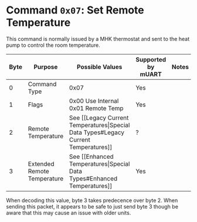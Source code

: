 # Command `0x07`: Set Remote Temperature

This command is normally issued by a MHK thermostat and sent to the heat pump to control the room temperature.

| Byte | Purpose                     | Possible Values                                                                     | Supported by mUART | Notes |
|------|-----------------------------|-------------------------------------------------------------------------------------|--------------------|-------|
| 0    | Command Type                | 0x07                                                                                | Yes                |       |
| 1    | Flags                       | 0x00 Use Internal<br/>0x01 Remote Temp                                              | Yes                |
| 2    | Remote Temperature          | See [[Legacy Current Temperatures\|Special Data Types#Legacy Current Temperatures]] | ?                  |
| 3    | Extended Remote Temperature | See [[Enhanced Temperatures\|Special Data Types#Enhanced Temperatures]]             | Yes                |

When decoding this value, byte 3 takes predecence over byte 2. When sending this packet, it appears to be safe to just
send byte 3 though be aware that this may cause an issue with older units.
